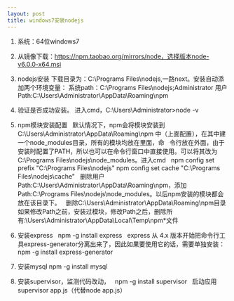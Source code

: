 ```yaml
---
layout: post
title: windows7安装nodejs
---
```


1. 系统：64位windows7

2. 从镜像下载：https://npm.taobao.org/mirrors/node，选择版本node-v6.0.0-x64.msi

3. nodejs安装
   下载目录为：C:\Programs Files\nodejs,一路next。安装自动添加两个环境变量：
   系统path：C:\Programs Files\nodejs;Administrator
   用户Path:C:\Users\Administrator\AppData\Roaming\npm

4. 验证是否成功安装。
   进入cmd，C:\Users\Administrator>node -v

5. npm模块安装配置
   默认情况下，npm会将模块安装到 C:\Users\Administrator\AppData\Roaming\npm 中（上面配置），在其中建一个node_modules目录，所有的模块均放在里面，命    令行放在外面，由于安装时配置了PATH，所以也可以在命令行窗口中直接使用。可以将其改为C:\Programs Files\nodejs\node_modules。进入cmd
   npm config set prefix "C:\Programs Files\nodejs"
   npm config set cache "C:\Programs Files\nodejs\cache"
   删除用户Path:C:\Users\Administrator\AppData\Roaming\npm，添加Path:C:\Programs Files\nodejs\node_modules。以后npm安装的模块都会放在该目录下。
   删除C:\Users\Administrator\AppData\Roaming\npm目录
   如果修改Path之前，安装过模块，修改Path之后，删除所有:\Users\Administrator\AppData\Local\Temp\npm*文件
   
6. 安装express
   npm -g install express
   express 从 4.x 版本开始把命令行工具express-generator分离出来了，因此如果要使用它的话，需要单独安装：npm -g install express-generator

7. 安装mysql
   npm -g install mysql

8. 安装supervisor，监测代码改动，
   npm -g install supervisor
   启动应用supervisor app.js（代替node app.js）

